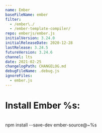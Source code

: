 ```yaml
---
name: Ember
baseFileName: ember
filter:
  - /ember\./
  - /ember-template-compiler/
repo: emberjs/ember.js
initialVersion: 3.24.0
initialReleaseDate: 2020-12-28
lastRelease: 3.24.5
futureVersion: 3.24.6
channel: lts
date: 2021-02-25
changelogPath: CHANGELOG.md
debugFileName: .debug.js
ignoreFiles:
  - ember.js
---
```

# Install Ember %s:
<br>
npm install --save-dev ember-source@~%s
